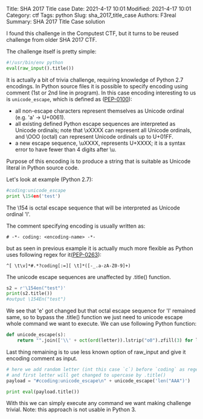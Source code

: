 Title: SHA 2017 Title case
Date: 2021-4-17 10:01
Modified: 2021-4-17 10:01
Category: ctf
Tags: python
Slug: sha_2017_title_case
Authors: F3real
Summary: SHA 2017 Title Case solution

I found this challenge in the Computest CTF, but it turns to be reused challenge from older SHA 2017 CTF.

The challenge itself is pretty simple:

~~~python
#!/usr/bin/env python
eval(raw_input().title())
~~~

It is actually a bit of trivia challenge, requiring knowledge of Python 2.7 encodings. In Python source files it is possible to specify encoding using comment (1st or 2nd line in program). In this case encoding interesting to us is `unicode_escape`, which is defined as ([PEP-0100](https://www.python.org/dev/peps/pep-0100/)):

* all non-escape characters represent themselves as Unicode ordinal (e.g. 'a' -> U+0061).
* all existing defined Python escape sequences are interpreted as Unicode ordinals; note that \xXXXX can represent all Unicode ordinals, and \OOO (octal) can represent Unicode ordinals up to U+01FF.
* a new escape sequence, \uXXXX, represents U+XXXX; it is a syntax error to have fewer than 4 digits after \u.

Purpose of this encoding is to produce a string that is suitable as Unicode literal in Python source code.

Let's look at example (Python 2.7):

~~~python
#coding:unicode_escape
print \154en('test')
~~~

The \154 is octal escape sequence that will be interpreted as Unicode ordinal 'l'.

The comment specifying encoding is usually written as:

~~~text
# -*- coding: <encoding-name> -*-
~~~

but as seen in previous example it is actually much more flexible as Python uses following regex for it([PEP-0263](https://www.python.org/dev/peps/pep-0263/)):

~~~text
^[ \t\v]*#.*?coding[:=][ \t]*([-_.a-zA-Z0-9]+)
~~~

The unicode escape sequences are unaffected by .title() function.

~~~python
s2 = r'\154en("test")'
print(s2.title())
#output \154En("test")
~~~
We see that 'e' got changed but that octal escape sequence for 'l' remained same, so to bypass the .title() function we just need to unicode escape whole command we want to execute. We can use following Python function:

~~~python
def unicode_escape(s):
	return "".join(['\\' + oct(ord(letter)).lstrip("o0").zfill(3) for letter in s])
~~~

Last thing remaining is to use less known option of raw_input and give it encoding comment as input.

~~~python
# here we add random letter (int this case `c`) before `coding` as regex is case-sensitive
# and first letter will get changed to upercase by .title()
payload = "#ccoding:unicode_escape\n" + unicode_escape('len("AAA")')

print eval(payload.title())
~~~

With this we can simply execute any command we want making challenge trivial.
Note: this approach is not usable in Python 3.

